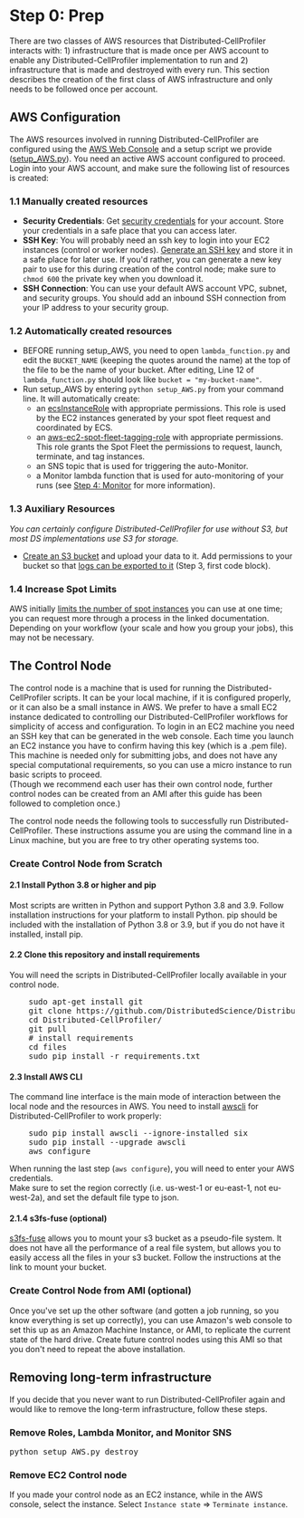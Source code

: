 # Step 0: Prep
There are two classes of AWS resources that Distributed-CellProfiler interacts with: 1) infrastructure that is made once per AWS account to enable any Distributed-CellProfiler implementation to run and 2) infrastructure that is made and destroyed with every run.
This section describes the creation of the first class of AWS infrastructure and only needs to be followed once per account. 

## AWS Configuration
The AWS resources involved in running Distributed-CellProfiler are configured using the [AWS Web Console](https://aws.amazon.com/console/) and a setup script we provide ([setup_AWS.py](../../setup_AWS.py)).
You need an active AWS account configured to proceed. 
Login into your AWS account, and make sure the following list of resources is created:

### 1.1 Manually created resources
* **Security Credentials**: Get [security credentials](http://docs.aws.amazon.com/IAM/latest/UserGuide/id_credentials_access-keys.html) for your account.
Store your credentials in a safe place that you can access later.
* **SSH Key**: You will probably need an ssh key to login into your EC2 instances (control or worker nodes).
[Generate an SSH key](http://docs.aws.amazon.com/AWSEC2/latest/UserGuide/ec2-key-pairs.html) and store it in a safe place for later use.
If you'd rather, you can generate a new key pair to use for this during creation of the control node; make sure to `chmod 600` the private key when you download it.
* **SSH Connection**: You can use your default AWS account VPC, subnet, and security groups. 
You should add an inbound SSH connection from your IP address to your security group.

### 1.2 Automatically created resources
* BEFORE running setup_AWS, you need to open `lambda_function.py` and edit the `BUCKET_NAME` (keeping the quotes around the name) at the top of the file to be the name of your bucket.
After editing, Line 12 of `lambda_function.py` should look like `bucket = "my-bucket-name"`.
* Run setup_AWS by entering `python setup_AWS.py` from your command line.
It will automatically create:
  * an [ecsInstanceRole](http://docs.aws.amazon.com/AmazonECS/latest/developerguide/instance_IAM_role.html) with appropriate permissions.
  This role is used by the EC2 instances generated by your spot fleet request and coordinated by ECS.
  * an [aws-ec2-spot-fleet-tagging-role](http://docs.aws.amazon.com/AWSEC2/latest/UserGuide/spot-fleet-requests.html) with appropriate permissions.
  This role grants the Spot Fleet the permissions to request, launch, terminate, and tag instances.
  * an SNS topic that is used for triggering the auto-Monitor.
  * a Monitor lambda function that is used for auto-monitoring of your runs (see [Step 4: Monitor](step_4_monitor.md) for more information).

### 1.3 Auxiliary Resources
*You can certainly configure Distributed-CellProfiler for use without S3, but most DS implementations use S3 for storage.*
* [Create an S3 bucket](http://docs.aws.amazon.com/AmazonS3/latest/gsg/CreatingABucket.html) and upload your data to it.
Add permissions to your bucket so that [logs can be exported to it](https://docs.aws.amazon.com/AmazonCloudWatch/latest/logs/S3ExportTasksConsole.html) (Step 3, first code block).

### 1.4 Increase Spot Limits
AWS initially [limits the number of spot instances](https://docs.aws.amazon.com/AWSEC2/latest/UserGuide/using-spot-limits.html) you can use at one time; you can request more through a process in the linked documentation.
Depending on your workflow (your scale and how you group your jobs), this may not be necessary.

## The Control Node
The control node is a machine that is used for running the Distributed-CellProfiler scripts.
It can be your local machine, if it is configured properly, or it can also be a small instance in AWS.
We prefer to have a small EC2 instance dedicated to controlling our Distributed-CellProfiler workflows for simplicity of access and configuration.
To login in an EC2 machine you need an SSH key that can be generated in the web console.
Each time you launch an EC2 instance you have to confirm having this key (which is a .pem file).
This machine is needed only for submitting jobs, and does not have any special computational requirements, so you can use a micro instance to run basic scripts to proceed.  
(Though we recommend each user has their own control node, further control nodes can be created from an AMI after this guide has been followed to completion once.)

The control node needs the following tools to successfully run Distributed-CellProfiler.
These instructions assume you are using the command line in a Linux machine, but you are free to try other operating systems too.

### Create Control Node from Scratch
#### 2.1 Install Python 3.8 or higher and pip
Most scripts are written in Python and support Python 3.8 and 3.9.
Follow installation instructions for your platform to install Python.
pip should be included with the installation of Python 3.8 or 3.9, but if you do not have it installed, install pip.

#### 2.2 Clone this repository and install requirements
You will need the scripts in Distributed-CellProfiler locally available in your control node.
<pre>
    sudo apt-get install git
    git clone https://github.com/DistributedScience/Distributed-CellProfiler.git
    cd Distributed-CellProfiler/
    git pull
    # install requirements
    cd files
    sudo pip install -r requirements.txt
</pre>

#### 2.3 Install AWS CLI
The command line interface is the main mode of interaction between the local node and the resources in AWS.
You need to install [awscli](http://docs.aws.amazon.com/cli/latest/userguide/installing.html) for Distributed-CellProfiler to work properly:

<pre>
    sudo pip install awscli --ignore-installed six
    sudo pip install --upgrade awscli
    aws configure
</pre>

When running the last step (`aws configure`), you will need to enter your AWS credentials.  
Make sure to set the region correctly (i.e. us-west-1 or eu-east-1, not eu-west-2a), and set the default file type to json.

#### 2.1.4 s3fs-fuse (optional)
[s3fs-fuse](https://github.com/s3fs-fuse/s3fs-fuse) allows you to mount your s3 bucket as a pseudo-file system.
It does not have all the performance of a real file system, but allows you to easily access all the files in your s3 bucket.
Follow the instructions at the link to mount your bucket.

### Create Control Node from AMI (optional)
Once you've set up the other software (and gotten a job running, so you know everything is set up correctly), you can use Amazon's web console to set this up as an Amazon Machine Instance, or AMI, to replicate the current state of the hard drive.
Create future control nodes using this AMI so that you don't need to repeat the above installation.

## Removing long-term infrastructure
If you decide that you never want to run Distributed-CellProfiler again and would like to remove the long-term infrastructure, follow these steps.

### Remove Roles, Lambda Monitor, and Monitor SNS
<pre>
python setup_AWS.py destroy
</pre>

### Remove EC2 Control node
If you made your control node as an EC2 instance, while in the AWS console, select the instance. 
Select `Instance state` => `Terminate instance`.